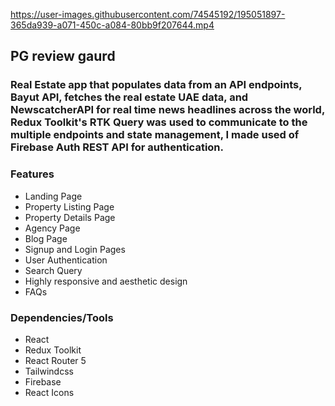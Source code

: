 https://user-images.githubusercontent.com/74545192/195051897-365da939-a071-450c-a084-80bb9f207644.mp4

## PG review gaurd

### Real Estate app that populates data from an API endpoints, Bayut API, fetches the real estate UAE data, and NewscatcherAPI for real time news headlines across the world,  Redux Toolkit's RTK Query was used to communicate to the multiple endpoints and state management, I made used of Firebase Auth REST API for authentication.

### Features
* Landing Page
* Property Listing Page
* Property Details Page
* Agency Page
* Blog Page
* Signup and Login Pages
* User Authentication
* Search Query
* Highly responsive and aesthetic design
* FAQs

### Dependencies/Tools
* React
* Redux Toolkit
* React Router 5
* Tailwindcss
* Firebase
* React Icons



